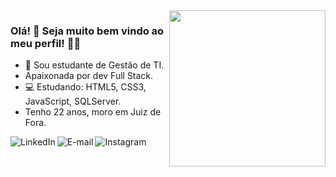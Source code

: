 <img align="right" src="https://media.giphy.com/media/VTtANKl0beDFQRLDTh/giphy.gif" width="250"/>

### Olá! 🤘 Seja muito bem vindo ao meu perfil! 👋🥰
- 🚀 Sou estudante de Gestão de TI.
- Apaixonada por dev Full Stack.
- 💻 Estudando: HTML5, CSS3, JavaScript, SQLServer.
- Tenho 22 anos, moro em Juiz de Fora.



<a href="https://www.linkedin.com/in/raphaelavenancio">

<img align="left" alt="LinkedIn" src="https://img.shields.io/badge/-Raphaela%20Venancio-blue"/>
</a>
<a href="mailto:raphaelavenancio.dev@gmail.com">


<img align="left" alt="E-mail" src="https://img.shields.io/badge/-Fale%20comigo%20por%20aqui-red"/>
</a>

<a href="https://www.instagram.com/venanciosrta/">

<img align="left" alt="Instagram" src="https://img.shields.io/badge/-Raphaela%20Venancio-pink"/>
</a>

<br/>





